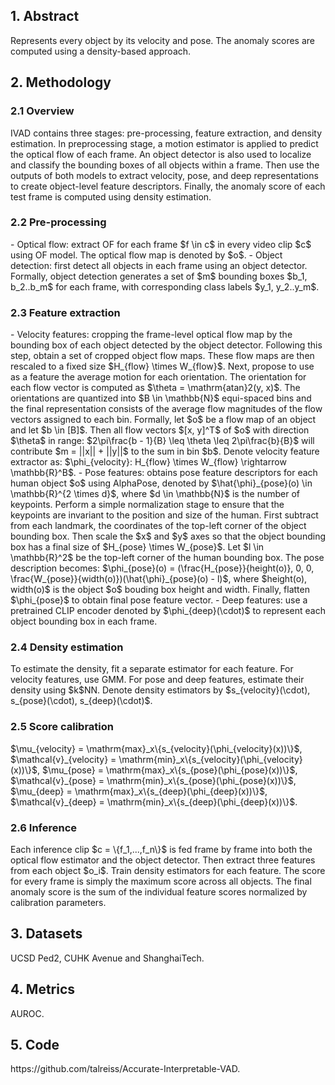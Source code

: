 <h2>1. Abstract</h2>
Represents every object by its velocity and pose. The anomaly scores are computed using a density-based approach.
<h2>2. Methodology</h2>
<h3>2.1 Overview</h3>
IVAD contains three stages: pre-processing, feature extraction, and density estimation. In preprocessing stage, a motion estimator is applied to predict the optical flow of each frame. An object detector is also used to localize and classify the bounding boxes of all objects within a frame. Then use the outputs of both models to extract velocity, pose, and deep representations to create object-level feature descriptors. Finally, the anomaly score of each test frame is computed using density estimation.
<h3>2.2 Pre-processing</h3>
- Optical flow: extract OF for each frame $f \in c$ in every video clip $c$ using OF model. The optical flow map is denoted by $o$.
- Object detection: first detect all objects in each frame using an object detector. Formally, object detection generates a set of $m$ bounding boxes $b_1, b_2..b_m$ for each frame, with corresponding class labels $y_1, y_2..y_m$.
<h3>2.3 Feature extraction</h3>
- Velocity features: cropping the frame-level optical flow map by the bounding box of each object detected by the object detector. Following this step, obtain a set of cropped object flow maps. These flow maps are then rescaled to a fixed size $H_{flow} \times W_{flow}$. Next, propose to use as a feature the average motion for each orientation. The orientation for each flow vector is computed as $\theta = \mathrm{atan}2(y, x)$. The orientations are quantized into $B \in \mathbb{N}$ equi-spaced bins and the final representation consists of the average flow magnitudes of the flow vectors assigned to each bin. Formally, let $o$ be a flow map of an object and let $b \in [B]$. Then all flow vectors $[x, y]^T$ of $o$ with direction $\theta$ in range: $2\pi\frac{b - 1}{B} \leq \theta \leq 2\pi\frac{b}{B}$ will contribute $m = ||x|| + ||y||$ to the sum in bin $b$. Denote velocity feature extractor as: $\phi_{velocity}: H_{flow} \times W_{flow} \rightarrow \mathbb{R}^B$.
- Pose features: obtains pose feature descriptors for each human object $o$ using AlphaPose, denoted by $\hat{\phi}_{pose}(o) \in \mathbb{R}^{2 \times d}$, where $d \in \mathbb{N}$ is the number of keypoints. Perform a simple normalization stage to ensure that the keypoints are invariant to the position and size of the human. First subtract from each landmark, the coordinates of the top-left corner of the object bounding box. Then scale the $x$ and $y$ axes so that the object bounding box has a final size of $H_{pose} \times W_{pose}$. Let $l \in \mathbb{R}^2$ be the top-left corner of the human bounding box. The pose description becomes: $\phi_{pose}(o) = (\frac{H_{pose}}{height(o)}, 0, 0, \frac{W_{pose}}{width(o)})(\hat{\phi}_{pose}(o) - l)$, where $height(o), width(o)$ is the object $o$ bouding box height and width. Finally, flatten $\phi_{pose}$ to obtain final pose feature vector.
- Deep features: use a pretrained CLIP encoder denoted by $\phi_{deep}(\cdot)$ to represent each object bounding box in each frame.
<h3>2.4 Density estimation</h3>
To estimate the density, fit a separate estimator for each feature. For velocity features, use GMM. For pose and deep features, estimate their density using $k$NN. Denote density estimators by $s_{velocity}(\cdot), s_{pose}(\cdot), s_{deep}(\cdot)$.
<h3>2.5 Score calibration</h3>
$\mu_{velocity} = \mathrm{max}_x\{s_{velocity}(\phi_{velocity}(x))\}$, $\mathcal{v}_{velocity} = \mathrm{min}_x\{s_{velocity}(\phi_{velocity}(x))\}$, $\mu_{pose} = \mathrm{max}_x\{s_{pose}(\phi_{pose}(x))\}$, $\mathcal{v}_{pose} = \mathrm{min}_x\{s_{pose}(\phi_{pose}(x))\}$, $\mu_{deep} = \mathrm{max}_x\{s_{deep}(\phi_{deep}(x))\}$, $\mathcal{v}_{deep} = \mathrm{min}_x\{s_{deep}(\phi_{deep}(x))\}$. 
<h3>2.6 Inference</h3>
Each inference clip $c = \{f_1,...,f_n\}$ is fed frame by frame into both the optical flow estimator and the object detector. Then extract three features from each object $o_i$. Train density estimators for each feature. The score for every frame is simply the maximum score across all objects. The final anomaly score is the sum of the individual feature scores normalized by calibration parameters.
<h2>3. Datasets</h2>
UCSD Ped2, CUHK Avenue and ShanghaiTech.
<h2>4. Metrics</h2>
AUROC.
<h2>5. Code</h2>
https://github.com/talreiss/Accurate-Interpretable-VAD.